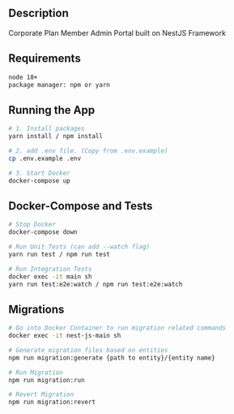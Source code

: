 ## Description

Corporate Plan Member Admin Portal built on NestJS Framework

## Requirements

```bash
node 18+
package manager: npm or yarn
```

## Running the App

```bash
# 1. Install packages
yarn install / npm install

# 2. add .env file. (Copy from .env.example)
cp .env.example .env

# 3. Start Docker
docker-compose up
```

## Docker-Compose and Tests

```bash
# Stop Docker
docker-compose down

# Run Unit Tests (can add --watch flag)
yarn run test / npm run test

# Run Integration Tests
docker exec -it main sh
yarn run test:e2e:watch / npm run test:e2e:watch

```

## Migrations

```bash
# Go into Docker Container to run migration related commands
docker exec -it nest-js-main sh

# Generate migration files based on entities
npm run migration:generate {path to entity}/{entity name}

# Run Migration
npm run migration:run

# Revert Migration
npm run migration:revert
```

